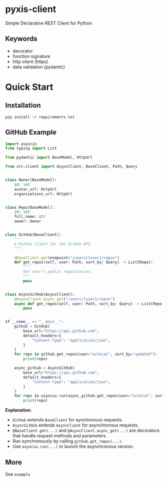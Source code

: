 # pyxis-client
Simple Declarative REST Client for Python

## Keywords
- decorator
- function signature
- http client (httpx)
- data validation (pydantic)

# Quick Start

## Installation
`pip install -r requirements.txt`

## GitHub Example
```python
import asyncio
from typing import List

from pydantic import BaseModel, HttpUrl

from src.client import AsyncClient, BaseClient, Path, Query


class Owner(BaseModel):
    id: int
    avatar_url: HttpUrl
    organizations_url: HttpUrl


class Repo(BaseModel):
    id: int
    full_name: str
    owner: Owner


class GitHub(BaseClient):
    """
    A Python Client for the GitHub API.
    """

    @BaseClient.get(endpoint="/users/{user}/repos")
    def get_repos(self, user: Path, sort_by: Query) -> List[Repo]:
        """
        Get user's public repositories.
        """
        pass


class AsyncGitHub(AsyncClient):
    @AsyncClient.async_get("/users/{user}/repos")
    async def get_repos(self, user: Path, sort_by: Query) -> List[Repo]:
        pass


if __name__ == "__main__":
    github = GitHub(
        base_url="https://api.github.com",
        default_headers={
            "Content-Type": "application/json",
        }
    )
    for repo in github.get_repos(user="octocat", sort_by="updated"):
        print(repo)

    async_github = AsyncGitHub(
        base_url="https://api.github.com",
        default_headers={
            "Content-Type": "application/json",
        }
    )
    for repo in asyncio.run(async_github.get_repos(user="octocat", sort_by="updated")):
        print(repo)
```

**Explanation**:  
- `GitHub` extends `BaseClient` for synchronous requests.  
- `AsyncGitHub` extends `AsyncClient` for asynchronous requests.  
- `@BaseClient.get(...)` and `@AsyncClient.async_get(...)` are decorators that handle request methods and parameters.  
- Run synchronously by calling `github.get_repos(...)`.  
- Use `asyncio.run(...)` to launch the asynchronous version.  

## More
See `example`